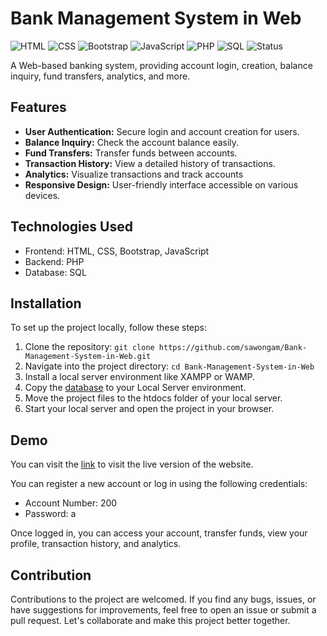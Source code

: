 # Bank Management System in Web
![HTML](https://img.shields.io/badge/HTML-orange.svg)
![CSS](https://img.shields.io/badge/CSS-blue.svg)
![Bootstrap](https://img.shields.io/badge/Bootstrap-563D7C.svg)
![JavaScript](https://img.shields.io/badge/JavaScript-yellow.svg)
![PHP](https://img.shields.io/badge/PHP-purple.svg)
![SQL](https://img.shields.io/badge/SQL-lightgrey.svg)
![Status](https://img.shields.io/badge/Status-Complete-red.svg)

A Web-based banking system, providing account login, creation, balance inquiry, fund transfers, analytics, and more.

## Features

- **User Authentication:** Secure login and account creation for users.
- **Balance Inquiry:** Check the account balance easily.
- **Fund Transfers:** Transfer funds between accounts.
- **Transaction History:** View a detailed history of transactions.
- **Analytics:** Visualize transactions and track accounts
- **Responsive Design:** User-friendly interface accessible on various devices.

## Technologies Used

- Frontend: HTML, CSS, Bootstrap, JavaScript
- Backend: PHP
- Database: SQL

## Installation

To set up the project locally, follow these steps:

1. Clone the repository: `git clone https://github.com/sawongam/Bank-Management-System-in-Web.git`
2. Navigate into the project directory: `cd Bank-Management-System-in-Web`
3. Install a local server environment like XAMPP or WAMP.
4. Copy the [database](https://github.com/sawongam/Bank-Management-System-in-Web/blob/main/database/bms.sql) to your Local Server environment.
5. Move the project files to the htdocs folder of your local server.
6. Start your local server and open the project in your browser.

## Demo

You can visit the [link](http://sawongambnkltd.atspace.cc) to visit the live version of the website. 

You can register a new account or log in using the following credentials:
- Account Number: 200
- Password: a

Once logged in, you can access your account, transfer funds, view your profile, transaction history, and analytics.

## Contribution

Contributions to the project are welcomed.
If you find any bugs, issues, or have suggestions for improvements, feel free to open an issue or submit a pull request. Let's collaborate and make this project better together.
